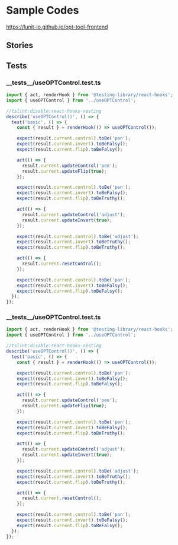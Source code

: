 # Sample Codes

<https://lunit-io.github.io/opt-tool-frontend>

## Stories

<!-- import **/*.stories.{ts,tsx} --title-tag h3 -->
<!-- importend -->

## Tests

<!-- import **/*.test.{ts,tsx} --title-tag h3 -->

### \_\_tests\_\_/useOPTControl.test.ts


```ts
import { act, renderHook } from '@testing-library/react-hooks';
import { useOPTControl } from '../useOPTControl';

//tslint:disable:react-hooks-nesting
describe('useOPTControl()', () => {
  test('basic', () => {
    const { result } = renderHook(() => useOPTControl());

    expect(result.current.control).toBe('pan');
    expect(result.current.invert).toBeFalsy();
    expect(result.current.flip).toBeFalsy();

    act(() => {
      result.current.updateControl('pen');
      result.current.updateFlip(true);
    });

    expect(result.current.control).toBe('pen');
    expect(result.current.invert).toBeFalsy();
    expect(result.current.flip).toBeTruthy();

    act(() => {
      result.current.updateControl('adjust');
      result.current.updateInvert(true);
    });

    expect(result.current.control).toBe('adjust');
    expect(result.current.invert).toBeTruthy();
    expect(result.current.flip).toBeTruthy();

    act(() => {
      result.current.resetControl();
    });

    expect(result.current.control).toBe('pan');
    expect(result.current.invert).toBeFalsy();
    expect(result.current.flip).toBeFalsy();
  });
});

```

<!-- importend -->

<!-- import __tests__/*.{ts,tsx} --title-tag h3 -->

### \_\_tests\_\_/useOPTControl.test.ts


```ts
import { act, renderHook } from '@testing-library/react-hooks';
import { useOPTControl } from '../useOPTControl';

//tslint:disable:react-hooks-nesting
describe('useOPTControl()', () => {
  test('basic', () => {
    const { result } = renderHook(() => useOPTControl());

    expect(result.current.control).toBe('pan');
    expect(result.current.invert).toBeFalsy();
    expect(result.current.flip).toBeFalsy();

    act(() => {
      result.current.updateControl('pen');
      result.current.updateFlip(true);
    });

    expect(result.current.control).toBe('pen');
    expect(result.current.invert).toBeFalsy();
    expect(result.current.flip).toBeTruthy();

    act(() => {
      result.current.updateControl('adjust');
      result.current.updateInvert(true);
    });

    expect(result.current.control).toBe('adjust');
    expect(result.current.invert).toBeTruthy();
    expect(result.current.flip).toBeTruthy();

    act(() => {
      result.current.resetControl();
    });

    expect(result.current.control).toBe('pan');
    expect(result.current.invert).toBeFalsy();
    expect(result.current.flip).toBeFalsy();
  });
});

```

<!-- importend -->